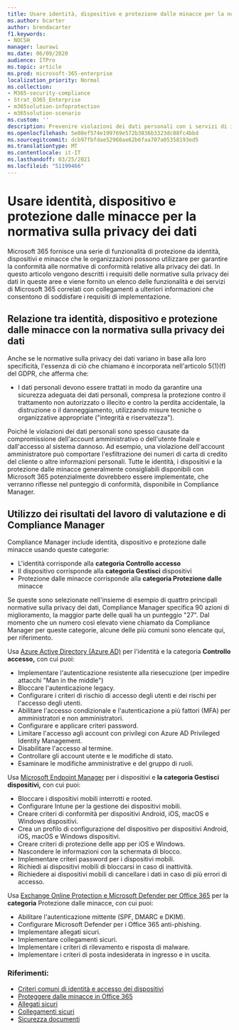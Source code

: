 ```yaml
---
title: Usare identità, dispositivo e protezione dalle minacce per la normativa sulla privacy dei dati
ms.author: bcarter
author: brendacarter
f1.keywords:
- NOCSH
manager: laurawi
ms.date: 06/09/2020
audience: ITPro
ms.topic: article
ms.prod: microsoft-365-enterprise
localization_priority: Normal
ms.collection:
- M365-security-compliance
- Strat_O365_Enterprise
- m365solution-infoprotection
- m365solution-scenario
ms.custom: ''
description: Prevenire violazioni dei dati personali con i servizi di identità, dispositivo e protezione dalle minacce di Microsoft 365.
ms.openlocfilehash: 5e08ef574e199769e572b3836b3323dc88fc4bbd
ms.sourcegitcommit: dcb97fbfdae52960ae62b6faa707a05358193ed5
ms.translationtype: MT
ms.contentlocale: it-IT
ms.lasthandoff: 03/25/2021
ms.locfileid: "51199466"
---
```

# <a name="use-identity-device-and-threat-protection-for-data-privacy-regulation"></a>Usare identità, dispositivo e protezione dalle minacce per la normativa sulla privacy dei dati

Microsoft 365 fornisce una serie di funzionalità di protezione da identità, dispositivi e minacce che le organizzazioni possono utilizzare per garantire la conformità alle normative di conformità relative alla privacy dei dati. In questo articolo vengono descritti i requisiti delle normative sulla privacy dei dati in queste aree e viene fornito un elenco delle funzionalità e dei servizi di Microsoft 365 correlati con collegamenti a ulteriori informazioni che consentono di soddisfare i requisiti di implementazione.

## <a name="how-identity-device-and-threat-protection-relate-to-data-privacy-regulation"></a>Relazione tra identità, dispositivo e protezione dalle minacce con la normativa sulla privacy dei dati

Anche se le normative sulla privacy dei dati variano in base alla loro specificità, l'essenza di ciò che chiamano è incorporata nell'articolo 5(1)(f) del GDPR, che afferma che:

- I dati personali devono essere trattati in modo da garantire una sicurezza adeguata dei dati personali, compresa la protezione contro il trattamento non autorizzato o illecito e contro la perdita accidentale, la distruzione o il danneggiamento, utilizzando misure tecniche o organizzative appropriate ("integrità e riservatezza").

Poiché le violazioni dei dati personali sono spesso causate da compromissione dell'account amministrativo o dell'utente finale e dall'accesso al sistema dannoso. Ad esempio, una violazione dell'account amministratore può comportare l'esfiltrazione dei numeri di carta di credito del cliente o altre informazioni personali. Tutte le identità, i dispositivi e la protezione dalle minacce generalmente consigliabili disponibili con Microsoft 365 potenzialmente dovrebbero essere implementate, che verranno riflesse nel punteggio di conformità, disponibile in Compliance Manager.

## <a name="using-the-results-of-your-assessment-work-and-compliance-manager"></a>Utilizzo dei risultati del lavoro di valutazione e di Compliance Manager

Compliance Manager include identità, dispositivo e protezione dalle minacce usando queste categorie:

- L'identità corrisponde alla **categoria Controllo accesso**
- Il dispositivo corrisponde alla **categoria Gestisci** dispositivi
- Protezione dalle minacce corrisponde alla **categoria Protezione dalle** minacce
 
Se queste sono selezionate nell'insieme di esempio di quattro principali normative sulla privacy dei dati, Compliance Manager specifica 90 azioni di miglioramento, la maggior parte delle quali ha un punteggio "27". Dal momento che un numero così elevato viene chiamato da Compliance Manager per queste categorie, alcune delle più comuni sono elencate qui, per riferimento.

Usa [Azure Active Directory (Azure AD)](https://azure.microsoft.com/services/active-directory/) per l'identità e la categoria **Controllo accesso,** con cui puoi:

- Implementare l'autenticazione resistente alla riesecuzione (per impedire attacchi "Man in the middle")
- Bloccare l'autenticazione legacy.
- Configurare i criteri di rischio di accesso degli utenti e dei rischi per l'accesso degli utenti.
- Abilitare l'accesso condizionale e l'autenticazione a più fattori (MFA) per amministratori e non amministratori.
- Configurare e applicare criteri password.
- Limitare l'accesso agli account con privilegi con Azure AD Privileged Identity Management.
- Disabilitare l'accesso al termine.
- Controllare gli account utente e le modifiche di stato.
- Esaminare le modifiche amministrative e del gruppo di ruoli.

Usa [Microsoft Endpoint Manager](https://www.microsoft.com/microsoft-365/microsoft-endpoint-manager) per i dispositivi e **la categoria Gestisci dispositivi,** con cui puoi:

- Bloccare i dispositivi mobili interrotti e rooted.
- Configurare Intune per la gestione dei dispositivi mobili.
- Creare criteri di conformità per dispositivi Android, iOS, macOS e Windows dispositivi.
- Crea un profilo di configurazione del dispositivo per dispositivi Android, iOS, macOS e Windows dispositivi.
- Creare criteri di protezione delle app per iOS e Windows.
- Nascondere le informazioni con la schermata di blocco.
- Implementare criteri password per i dispositivi mobili.
- Richiedi ai dispositivi mobili di bloccarsi in caso di inattività.
- Richiedere ai dispositivi mobili di cancellare i dati in caso di più errori di accesso.

Usa [Exchange Online Protection e Microsoft Defender per Office 365](../security/office-365-security/defender-for-office-365.md) per la **categoria** Protezione dalle minacce, con cui puoi:

- Abilitare l'autenticazione mittente (SPF, DMARC e DKIM).
- Configurare Microsoft Defender per i Office 365 anti-phishing.
- Implementare allegati sicuri.
- Implementare collegamenti sicuri.
- Implementare i criteri di rilevamento e risposta di malware.
- Implementare i criteri di posta indesiderata in ingresso e in uscita.

### <a name="references"></a>Riferimenti:

- [Criteri comuni di identità e accesso dei dispositivi](../security/office-365-security/identity-access-policies.md)
- [Proteggere dalle minacce in Office 365](https://support.office.com/article/protect-against-threats-in-office-365-b10023f6-f30f-45d3-b3ad-b71aa4aa0d58)
- [Allegati sicuri](../security/office-365-security/safe-attachments.md)
- [Collegamenti sicuri](../security/office-365-security/safe-links.md)
- [Sicurezza documenti](../security/office-365-security/safe-docs.md)
